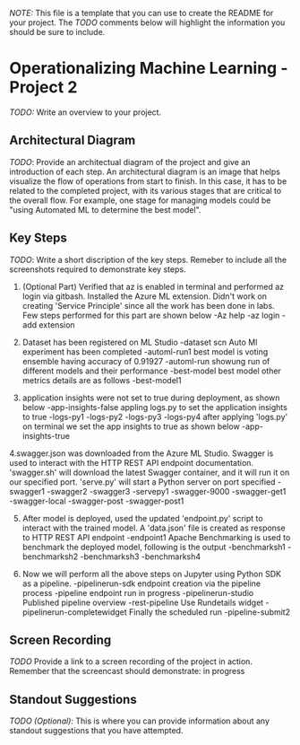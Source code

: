 *NOTE:* This file is a template that you can use to create the README for your project. The *TODO* comments below will highlight the information you should be sure to include.


# Operationalizing Machine Learning - Project 2

*TODO:* Write an overview to your project.

## Architectural Diagram
*TODO*: Provide an architectual diagram of the project and give an introduction of each step. An architectural diagram is an image that helps visualize the flow of operations from start to finish. In this case, it has to be related to the completed project, with its various stages that are critical to the overall flow. For example, one stage for managing models could be "using Automated ML to determine the best model". 


## Key Steps
*TODO*: Write a short discription of the key steps. Remeber to include all the screenshots required to demonstrate key steps. 
1. (Optional Part) Verified that az is enabled in terminal and performed az login via gitbash. Installed the Azure ML extension. Didn't work on creating 'Service Principle' since all the work has been done in labs. Few steps  performed for this part are shown below
-Az help
-az login
-add extension

2. Dataset has been registered on ML Studio
-dataset scn
Auto Ml experiment has been completed
-automl-run1
best model is voting ensemble having accuracy of 0.91927
-automl-run
showung run of different models and their performance
-best-model
best model other metrics details are as follows
-best-model1

3. application insights were not set to true during deployment, as shown below
-app-insights-false
appling logs.py to set the application insights to true
-logs-py1
-logs-py2
-logs-py3
-logs-py4
after applying 'logs.py' on terminal we set the app insights to true as shown below
-app-insights-true

4.swagger.json was downloaded from the Azure ML Studio. Swagger is used to interact with the HTTP REST API endpoint documentation. 'swagger.sh' will download the latest Swagger container, and it will run it on our specified port. 'serve.py' will start a Python server on port specified
-swagger1
-swagger2
-swagger3
-servepy1
-swagger-9000
-swagger-get1
-swagger-local
-swagger-post
-swagger-post1

5. After model is deployed, used the updated 'endpoint.py' script to interact with the trained model. A 'data.json' file is created as response to HTTP REST API endpoint
-endpoint1
Apache Benchmarking is used to benchmark the deployed model, following is the output
-benchmarksh1
-benchmarksh2
-benchmarksh3
-benchmarksh4

6. Now we will perform all the above steps on Jupyter using Python SDK as a pipeline.
-pipelinerun-sdk
endpoint creation via the pipeline process
-pipeline endpoint
run in progress
-pipelinerun-studio
Published pipeline overview
-rest-pipeline
Use Rundetails widget
-pipelinerun-completewidget
Finally the scheduled run
-pipeline-submit2

## Screen Recording
*TODO* Provide a link to a screen recording of the project in action. Remember that the screencast should demonstrate:
in progress
## Standout Suggestions
*TODO (Optional):* This is where you can provide information about any standout suggestions that you have attempted.
